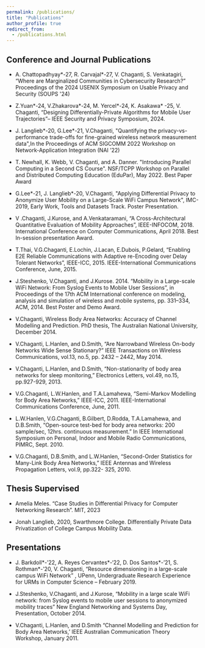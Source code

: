 ```yaml
---
permalink: /publications/
title: "Publications"
author_profile: true
redirect_from: 
  - /publications.html
---
```


## Conference and Journal Publications

* A. Chattopadhyay*-27, R. Carvajal*-27, V. Chaganti, S. Venkatagiri, “Where are Marginalized Communities in Cybersecurity Research?” Proceedings of the 2024 USENIX Symposium on Usable Privacy and Security (SOUPS '24)

* Z.Yuan*-24, V.Zhakarova*-24, M. Yercel*-24, K. Asakawa*
-25, V. Chaganti, “Designing Differentially-Private Algorithms for Mobile User Trajectories”– IEEE Security and Privacy Symposium, 2024.

* J. Langlieb*-20, G.Lee*-21, V.Chaganti, "Quantifying the privacy-vs-performance trade-offs for fine-grained wireless network measurement data",In the Proceedings of ACM SIGCOMM 2022 Workshop on Network-Application Integration (NAI ’22)

* T. Newhall, K. Webb, V. Chaganti, and A. Danner. "Introducing Parallel Computing in a Second CS Course". NSF/TCPP Workshop on Parallel and Distributed Computing Education (EduPar), May 2022. Best Paper Award

* G.Lee*-21, J. Langlieb*-20, V.Chaganti, "Applying Differential Privacy to Anonymize User Mobility on a Large-Scale WiFi Campus Network", IMC-2019, Early Work, Tools and Datasets Track. Poster Presentation.

* V .Chaganti, J.Kurose, and A.Venkataramani, “A Cross-Architectural Quantitative Evaluation of Mobility Approaches”, IEEE-INFOCOM, 2018. International Conference on Computer Communications, April 2018. Best In-session presentation Award.

* T.Thai, V.G.Chaganti, E.Lochin, J.Lacan, E.Dubois, P.Gelard, “Enabling E2E Reliable Communications with Adaptive re-Encoding over Delay Tolerant Networks”, IEEE-ICC, 2015. IEEE-International Communications Conference, June, 2015.

* J.Steshenko, V.Chaganti, and J.Kurose. 2014. “Mobility in a Large-scale WiFi Network: From Syslog Events to Mobile User Sessions”, in Proceedings of the 17th ACM International conference on modeling, analysis and simulation of wireless and mobile systems, pp. 331–334, ACM, 2014. Best Poster and Demo Award.

* V.Chaganti, Wireless Body Area Networks: Accuracy of Channel Modelling and Prediction. PhD thesis, The Australian National University, December 2014.

* V.Chaganti, L.Hanlen, and D.Smith, “Are Narrowband Wireless On-body Networks Wide Sense Stationary?” IEEE Transactions on Wireless Communications, vol.13, no.5, pp. 2432 – 2442, May 2014.

* V.Chaganti, L.Hanlen, and D.Smith, “Non-stationarity of body area networks for sleep monitoring,” Electronics Letters, vol.49, no.15, pp.927-929, 2013.

* V.G.Chaganti, L.W.Hanlen, and T.A.Lamahewa, “Semi-Markov Modelling for Body Area Networks,” IEEE-ICC, 2011. IEEE-International Communications Conference, June, 2011.

* L.W.Hanlen, V.G.Chaganti, B.Gilbert, D.Rodda, T.A.Lamahewa, and D.B.Smith, “Open-source test-bed for body area networks: 200 sample/sec, 12hrs. continuous measurement.” In IEEE International Symposium on Personal, Indoor and Mobile Radio Communications, PIMRC, Sept. 2010.

* V.G.Chaganti, D.B.Smith, and L.W.Hanlen, “Second-Order Statistics for Many-Link Body Area Networks,” IEEE Antennas and Wireless Propagation Letters, vol.9, pp.322- 325, 2010.

## Thesis Supervised

* Amelia Meles. “Case Studies in Differential Privacy for Computer
Networking Research”. MIT, 2023

* Jonah Langlieb, 2020, Swarthmore College. Differentially Private Data Privatization of College Campus Mobility Data.

## Presentations 

* J. Barkdoll*-’22, A. Reyes Cervantes*-‘22, D. Dos Santos*-’21, S. Rothman*-’20, V. Chaganti,
“Resource dimensioning in a large-scale campus WiFi Network” , UPenn, Undergraduate
Research Experience for URMs in Computer Science – February 2019.

* J.Steshenko, V.Chaganti, and J.Kurose, “Mobility in a large scale WiFi network: from Syslog events to mobile user sessions to anonymized mobility traces” New England Networking and Systems Day, Presentation, October 2014.

* V.Chaganti, L.Hanlen, and D.Smith “Channel Modelling and Prediction for Body Area Networks,’ IEEE Australian Communication Theory Workshop, January 2011.


